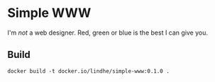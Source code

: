 # Simple WWW

I'm _not_ a web designer.
Red, green or blue is the best I can give you.

## Build

```console
docker build -t docker.io/lindhe/simple-www:0.1.0 .
```
